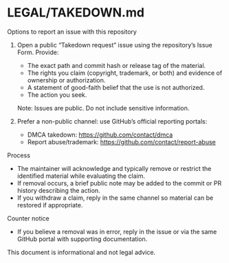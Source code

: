 # LEGAL/TAKEDOWN.md

Options to report an issue with this repository

1) Open a public “Takedown request” issue using the repository’s Issue Form. Provide:
   - The exact path and commit hash or release tag of the material.
   - The rights you claim (copyright, trademark, or both) and evidence of ownership or authorization.
   - A statement of good-faith belief that the use is not authorized.
   - The action you seek.

   Note: Issues are public. Do not include sensitive information.

2) Prefer a non-public channel: use GitHub’s official reporting portals:
   - DMCA takedown: https://github.com/contact/dmca
   - Report abuse/trademark: https://github.com/contact/report-abuse

Process
- The maintainer will acknowledge and typically remove or restrict the identified material while evaluating the claim.
- If removal occurs, a brief public note may be added to the commit or PR history describing the action.
- If you withdraw a claim, reply in the same channel so material can be restored if appropriate.

Counter notice
- If you believe a removal was in error, reply in the issue or via the same GitHub portal with supporting documentation.

This document is informational and not legal advice.

